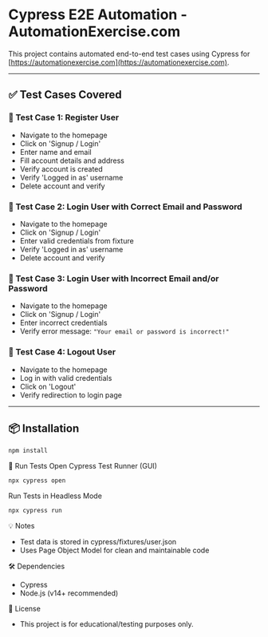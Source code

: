 # Cypress E2E Automation - AutomationExercise.com

This project contains automated end-to-end test cases using Cypress for [https://automationexercise.com](https://automationexercise.com).

---

## ✅ Test Cases Covered

### 🔹 Test Case 1: Register User
- Navigate to the homepage
- Click on 'Signup / Login'
- Enter name and email
- Fill account details and address
- Verify account is created
- Verify 'Logged in as' username
- Delete account and verify

### 🔹 Test Case 2: Login User with Correct Email and Password
- Navigate to the homepage
- Click on 'Signup / Login'
- Enter valid credentials from fixture
- Verify 'Logged in as' username
- Delete account and verify

### 🔹 Test Case 3: Login User with Incorrect Email and/or Password
- Navigate to the homepage
- Click on 'Signup / Login'
- Enter incorrect credentials
- Verify error message: `"Your email or password is incorrect!"`

### 🔹 Test Case 4: Logout User
- Navigate to the homepage
- Log in with valid credentials
- Click on 'Logout'
- Verify redirection to login page

---


## 📦 Installation

```bash
npm install
```
🚀 Run Tests
Open Cypress Test Runner (GUI)
```bash
npx cypress open
```
Run Tests in Headless Mode
```bash
npx cypress run
```


💡 Notes
- Test data is stored in cypress/fixtures/user.json
- Uses Page Object Model for clean and maintainable code


🛠️ Dependencies
- Cypress
- Node.js (v14+ recommended)


📄 License
- This project is for educational/testing purposes only.



